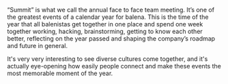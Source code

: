 “Summit” is what we call the annual face to face team meeting. It’s one of the greatest events of a calendar year for balena. This is the time of the year that all balenistas get together in one place and spend one week together working, hacking, brainstorming, getting to know each other better, reflecting on the year passed and shaping the company’s roadmap and future in general. 

It's very very interesting to see diverse cultures come together, and it's actually eye-opening how easily people connect and make these events the most memorable moment of the year. 
